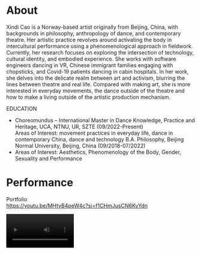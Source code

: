 # About
Xindi Cao is a Norway-based artist originally from Beijing, China, with backgrounds in philosophy, anthropology of dance, and contemporary theatre. Her artistic practice revolves around activating the body in intercultural performance using a phenomenological approach in fieldwork. Currently, her research focuses on exploring the intersection of technology, cultural identity, and embodied experience. She works with software engineers dancing in VR, Chinese immigrant families engaging with chopsticks, and Covid-19 patients dancing in cabin hospitals. In her work, she delves into the delicate realm between art and activism, blurring the lines between theatre and real life. Compared with making art, she is more interested in everyday movements, the dance outside of the theatre and how to make a living outside of the artistic production mechanism.  

EDUCATION
- Choreomundus – International Master in Dance Knowledge, Practice and Heritage, UCA, NTNU, UR, SZTE (09/2022-Present)  
Areas of Interest: movement practices in everyday life, dance in contemporary China, dance and technology
B.A. Philosophy, Beijing Normal University, Beijing, China (09/2018-07/2022)  
- Areas of Interest: Aesthetics, Phenomenology of the Body, Gender, Sexuality and Performance 

   

# Performance
Portfolio  
<https://youtu.be/MHtyB4peW4c?si=f1CHmJusCN6KyYdn>

<video src='(https://youtu.be/MHtyB4peW4c?si=f1CHmJusCN6KyYdn)' width=180/>

  
### Yeee, Bubbles disappear
05/2023, Trondheim, Norway  
a lecture-performance  
in collaboration with Julio Maquilon

I have a friend from Ecuador. The first time I visited his room, I noticed he had hung his country's national flag on the wall beside his bed. I was shocked, "I can’t fall asleep with my national flag in my bedroom."  
![](assets/img/bubble1.jpg)
![](assets/img/bubble2.jpg)
photo by Usman

  

### Conversation
04/2023, Multiplie Festival, Trondheim, Norway  
in collaboration with Asieh Amini, within the project Folded Possibilities: Walk and Talk curated by Maryam Bagheri Nesami
![](assets/img/conversation.JPG)
photo by Arne Hauge

  

### The Wheel
10/2022, Trondheim, Norway  
Concept/Choreographer/Performer/Installation designer
![](assets/img/wheel1.PNG)
![](assets/img/wheel2.PNG)

  

### 庆典 The Celebration
07/2022, Shenzhen Greater Bay Dance Festival, China  
Concept/Choreographer/Performer/Multi-media designer
![](assets/img/qingdian1.JPG)
![](assets/img/qingdian2.JPG)
  

  
### Looking for a River 
concept, choreographer, performer  
08/2021, Shanghai, China

*The flowing river is the flowing reality  
The reality runs through my body*  
How do people’s thinking  connect with their bodies’ senses?  
How does the change from the subject-object dichotomous epistemology to the unified phenomenological method relate to the body transition in the history of philosophy?  
How can a person become unified? Is the body a channel?  
![](assets/img/river1.png)
![](assets/img/river2.png)

  

### Wash
06/2021 solo version online live performance  
08/2021 group version Shanghai Suoshi Theatre, China  
concept, director, choreographer, performer  

*Whitening, Brainwashing, Heart Cleaning—Our World is Bright and Beautiful.*
![](assets/img/wash2.png)

  

### 知行合一2.0 Zhi Xing He Yi 2.0 
08/2021, Shanghai Suoshi Theatre, China  
concept, choreographer, performer  

“Zhi Xing He Yi” is a philosophical idea of Wang Yangming, who was a thinker in China Ming Dynasty. I intentionally  misused it as the title of this work to show the irony —- the unity of knowledge and action (translated literally).
![image zhixingheyi](/assets/img/zhixingheyi.png)

  

### 知行合一1.0 Zhi Xing He Yi 1.0 
01/2020 Xiamen Cangjiang Theatre, China  
concept, choreographer, performer  
![](assets/img/zhixingheyi1.JPG)

  

### 大众力学 Popular Mechanics 
dancer, directed by Li Jianjun
![](assets/img/dazhonglixue.jpeg)

  

# Short Dance Film

### 14 Days as an Island 
08/2020 14-day Ripples Artist Residence Program, Beijing, China
concept, choreographer, performer
 <https://youtu.be/QGrIBp6D-Wo>
 ![](assets/img/gudao.png)


  
### This is How I... 
06/2021 Hyper Youth Award, Beijing, China
concept, choreographer, composer, performer 

<https://youtu.be/hw6YEA80sGQ>

  


# Art as Method
Can we dance unconsciously 
我们谈论的是关于我们谈论的是关于未来-a dance review


   

# Music
### From Dummy to ? 
<https://soundcloud.com/cindy-cao-547754078/from-dummy-to>

### 童年断裂带 Fracture Zone of Childhood
对不起，不曾唱同一首歌 Sorry, Never Sang the Same Song
<https://soundcloud.com/cindy-cao-547754078/sorry-never-sang-the-same-song>

被浪踏 Stepped by the Waves
<https://soundcloud.com/cindy-cao-547754078/stepped-by-the-waves>

化水鱼 Fish Melting in the Water
<https://soundcloud.com/cindy-cao-547754078/fish-melting-in-the-water>




# Research
# Writings

